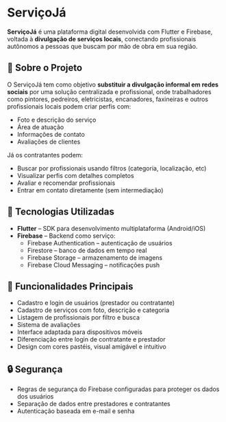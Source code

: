 # ServiçoJá

**ServiçoJá** é uma plataforma digital desenvolvida com Flutter e Firebase, voltada à **divulgação de serviços locais**, conectando profissionais autônomos a pessoas que buscam por mão de obra em sua região.

## 📱 Sobre o Projeto

O ServiçoJá tem como objetivo **substituir a divulgação informal em redes sociais** por uma solução centralizada e profissional, onde trabalhadores como pintores, pedreiros, eletricistas, encanadores, faxineiras e outros profissionais locais podem criar perfis com:

- Foto e descrição do serviço
- Área de atuação
- Informações de contato
- Avaliações de clientes

Já os contratantes podem:

- Buscar por profissionais usando filtros (categoria, localização, etc)
- Visualizar perfis com detalhes completos
- Avaliar e recomendar profissionais
- Entrar em contato diretamente (sem intermediação)

## 🚀 Tecnologias Utilizadas

- **Flutter** – SDK para desenvolvimento multiplataforma (Android/iOS)
- **Firebase** – Backend como serviço:
  - Firebase Authentication – autenticação de usuários
  - Firestore – banco de dados em tempo real
  - Firebase Storage – armazenamento de imagens
  - Firebase Cloud Messaging – notificações push

## 🧩 Funcionalidades Principais

- Cadastro e login de usuários (prestador ou contratante)
- Cadastro de serviços com foto, descrição e categoria
- Listagem de profissionais por filtro e busca
- Sistema de avaliações
- Interface adaptada para dispositivos móveis
- Diferenciação entre login de contratante e prestador
- Design com cores pastéis, visual amigável e intuitivo

## 🔒 Segurança

- Regras de segurança do Firebase configuradas para proteger os dados dos usuários
- Separação de dados entre prestadores e contratantes
- Autenticação baseada em e-mail e senha


